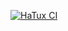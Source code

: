 [![HaTux CI](https://github.com/HanielTuxpe/midudev-aprender-tdd/actions/workflows/node.js.yml/badge.svg)](https://github.com/HanielTuxpe/midudev-aprender-tdd/actions/workflows/node.js.yml)
